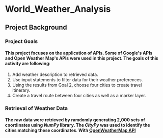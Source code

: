 # World_Weather_Analysis

## **Project Background**

### Project Goals
#### This project focuses on the application of APIs. Some of Google's APIs and Open Weather Map's APIs were used in this project. The goals of this activity are following:
1. Add weather description to retrieved data.
2. Use input statements to filter data for their weather preferences.
3. Using the results from Goal 2, choose four cities to create travel itinerary.
4. Create a travel route between four cities as well as a marker layer.

### Retrieval of Weather Data
#### The raw data were retrieved by ramdomly generating 2,000 sets of coordinates using *NumPy* library. The *CityPy* was used to identify the cities matching these coordinates. With [OpenWeatherMap API](https://openweathermap.org/current)